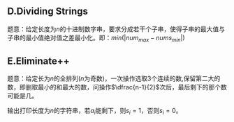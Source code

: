 ## D.Dividing Strings

题意：给定长度为$n$的十进制数字串，要求分成若干个子串，使得子串的最大值与子串的最小值绝对值之差最小化。即：$min(|num_{max}-nums_{min}|)$



## E.Eliminate++

题意：给定长为$n$的全排列($n$为奇数)，一次操作选取$3$个连续的数,保留第二大的数，即删取最小的和最大的数，问操作$\dfrac{n-1}{2}$次后，最后剩下的那个数可能是几。

输出打印长度为$n$的字符串，若$a_i$能剩下，则$s_i=1$，否则$s_i=0$。

